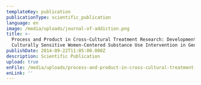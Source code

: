 ```yaml
---
templateKey: publication
publicationType: scientific_publication
language: en
image: /media/uploads/journal-of-addiction.png
title: >-
  Process and Product in Cross-Cultural Treatment Research: Development of a
  Culturally Sensitive Women-Centered Substance Use Intervention in Georgia
publishDate: 2014-09-22T11:05:00.000Z
description: Scientific Publication
upload: true
enFile: /media/uploads/process-and-product-in-cross-cultural-treatment-research.pdf
enLink: ''
---
```


